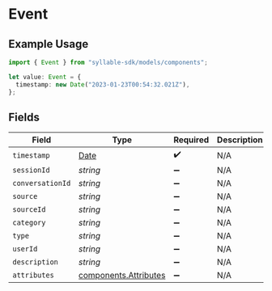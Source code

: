 # Event

## Example Usage

```typescript
import { Event } from "syllable-sdk/models/components";

let value: Event = {
  timestamp: new Date("2023-01-23T00:54:32.021Z"),
};
```

## Fields

| Field                                                                                         | Type                                                                                          | Required                                                                                      | Description                                                                                   |
| --------------------------------------------------------------------------------------------- | --------------------------------------------------------------------------------------------- | --------------------------------------------------------------------------------------------- | --------------------------------------------------------------------------------------------- |
| `timestamp`                                                                                   | [Date](https://developer.mozilla.org/en-US/docs/Web/JavaScript/Reference/Global_Objects/Date) | :heavy_check_mark:                                                                            | N/A                                                                                           |
| `sessionId`                                                                                   | *string*                                                                                      | :heavy_minus_sign:                                                                            | N/A                                                                                           |
| `conversationId`                                                                              | *string*                                                                                      | :heavy_minus_sign:                                                                            | N/A                                                                                           |
| `source`                                                                                      | *string*                                                                                      | :heavy_minus_sign:                                                                            | N/A                                                                                           |
| `sourceId`                                                                                    | *string*                                                                                      | :heavy_minus_sign:                                                                            | N/A                                                                                           |
| `category`                                                                                    | *string*                                                                                      | :heavy_minus_sign:                                                                            | N/A                                                                                           |
| `type`                                                                                        | *string*                                                                                      | :heavy_minus_sign:                                                                            | N/A                                                                                           |
| `userId`                                                                                      | *string*                                                                                      | :heavy_minus_sign:                                                                            | N/A                                                                                           |
| `description`                                                                                 | *string*                                                                                      | :heavy_minus_sign:                                                                            | N/A                                                                                           |
| `attributes`                                                                                  | [components.Attributes](../../models/components/attributes.md)                                | :heavy_minus_sign:                                                                            | N/A                                                                                           |